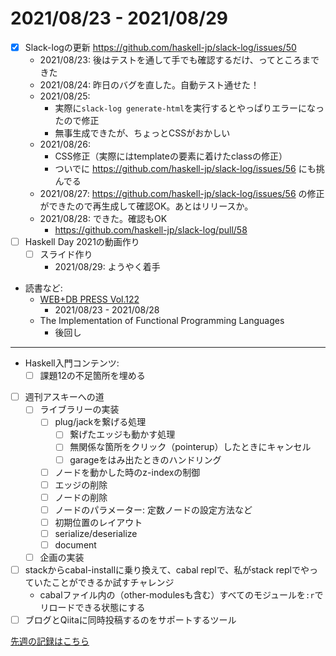 # 2021/08/23 - 2021/08/29

- [x] Slack-logの更新 <https://github.com/haskell-jp/slack-log/issues/50>
    - 2021/08/23: 後はテストを通して手でも確認するだけ、ってところまできた
    - 2021/08/24: 昨日のバグを直した。自動テスト通せた！
    - 2021/08/25:
        - 実際に`slack-log generate-html`を実行するとやっぱりエラーになったので修正
        - 無事生成できたが、ちょっとCSSがおかしい
    - 2021/08/26:
        - CSS修正（実際にはtemplateの要素に着けたclassの修正）
        - ついでに <https://github.com/haskell-jp/slack-log/issues/56> にも挑んでる
    - 2021/08/27: <https://github.com/haskell-jp/slack-log/issues/56> の修正ができたので再生成して確認OK。あとはリリースか。
    - 2021/08/28: できた。確認もOK
        - <https://github.com/haskell-jp/slack-log/pull/58>
- [ ] Haskell Day 2021の動画作り
    - [ ] スライド作り
        - 2021/08/29: ようやく着手
- 読書など:
    - [WEB+DB PRESS Vol.122](https://gihyo.jp/magazine/wdpress/archive/2021/vol122)
        - 2021/08/23 - 2021/08/28
    - The Implementation of Functional Programming Languages
        - 後回し

------

- Haskell入門コンテンツ:
    - [ ] 課題12の不足箇所を埋める
- [ ] 週刊アスキーへの道
    - [ ] ライブラリーの実装
        - [ ] plug/jackを繋げる処理
            - [ ] 繋げたエッジも動かす処理
            - [ ] 無関係な箇所をクリック（pointerup）したときにキャンセル
            - [ ] garageをはみ出たときのハンドリング
        - [ ] ノードを動かした時のz-indexの制御
        - [ ] エッジの削除
        - [ ] ノードの削除
        - [ ] ノードのパラメーター: 定数ノードの設定方法など
        - [ ] 初期位置のレイアウト
        - [ ] serialize/deserialize
        - [ ] document
    - [ ] 企画の実装
- [ ] stackからcabal-installに乗り換えて、cabal replで、私がstack replでやっていたことができるか試すチャレンジ
    - cabalファイル内の（other-modulesも含む）すべてのモジュールを`:r`でリロードできる状態にする
- [ ] ブログとQiitaに同時投稿するのをサポートするツール

[先週の記録はこちら](https://github.com/igrep/daily-commits/blob/fa82962cf1269a6f6a16b11a8b048d2ba3325985/yesterday.md)
